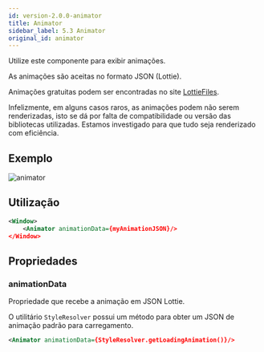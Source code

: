 ```yaml
---
id: version-2.0.0-animator
title: Animator
sidebar_label: 5.3 Animator
original_id: animator
---
```


Utilize este componente para exibir animações.

As animações são aceitas no formato JSON (Lottie).

Animações gratuitas podem ser encontradas no site [LottieFiles](https://lottiefiles.com/).

Infelizmente, em alguns casos raros, as animações podem não serem renderizadas, isto se dá por falta de compatibilidade ou versão das bibliotecas utilizadas.
Estamos investigado para que tudo seja renderizado com eficiência.

## Exemplo

![animator](assets/images_components/v2.0.0/animator.png)

## Utilização

```xml
<Window>
    <Animator animationData={myAnimationJSON}/>
</Window>
```

## Propriedades

### animationData

Propriedade que recebe a animação em JSON Lottie.

O utilitário `StyleResolver` possui um método para obter um JSON de animação padrão para carregamento.

```xml
<Animator animationData={StyleResolver.getLoadingAnimation()}/>
```
